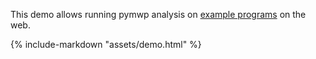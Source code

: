 This demo allows running pymwp analysis on [example programs](examples.md) on the web. 

{%
   include-markdown "assets/demo.html"
%}
